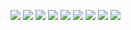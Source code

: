 ![](image/IMG_20230301_141500.jpg)
![](image/IMG_20230301_141519.jpg)
![](image/IMG_20230301_141535.jpg)
![](image/IMG_20230301_141553.jpg)
![](image/IMG_20230301_141600.jpg)
![](image/IMG_20230301_141614.jpg)
![](image/IMG_20230301_141619.jpg)
![](image/IMG_20230301_141648.jpg)
![](image/IMG_20230301_141715.jpg)

